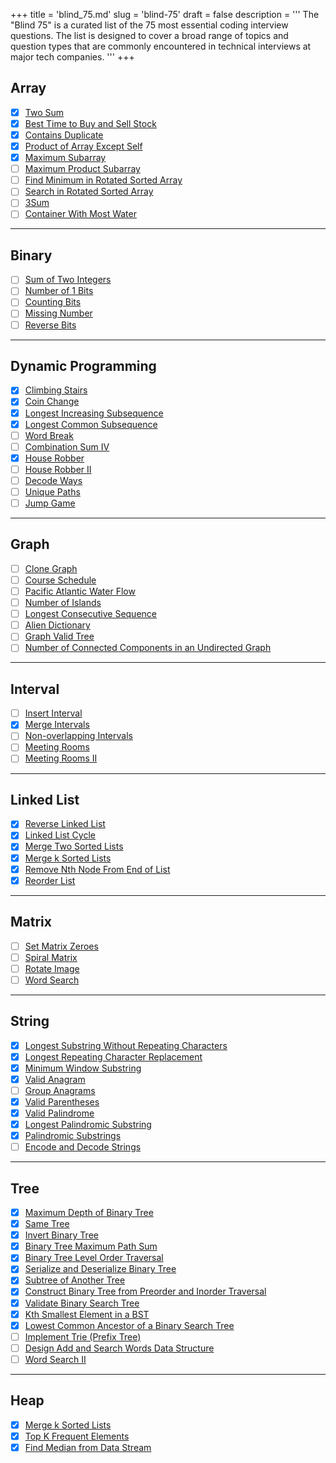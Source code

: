 +++
title = 'blind_75.md'
slug = 'blind-75'
draft = false
description =  '''
The "Blind 75" is a curated list of the 75 most essential coding interview
questions. The list is designed to cover a broad range of topics and question
types that are commonly encountered in technical interviews at major tech
companies.
'''
+++

## Array

- [x] [Two Sum](/leetcode/two-sum)
- [x] [Best Time to Buy and Sell Stock](/leetcode/best-time-to-buy-and-sell-stock)
- [x] [Contains Duplicate](/leetcode/contains-duplicate)
- [x] [Product of Array Except Self](/leetcode/product-of-array-except-self)
- [x] [Maximum Subarray](/leetcode/maximum-subarray)
- [ ] [Maximum Product Subarray](https://leetcode.com/problems/maximum-product-subarray)
- [ ] [Find Minimum in Rotated Sorted Array](https://leetcode.com/problems/find-minimum-in-rotated-sorted-array)
- [ ] [Search in Rotated Sorted Array](https://leetcode.com/problems/search-in-rotated-sorted-array)
- [ ] [3Sum](https://leetcode.com/problems/3sum)
- [ ] [Container With Most Water](https://leetcode.com/problems/container-with-most-water)

---

## Binary

- [ ] [Sum of Two Integers](https://leetcode.com/problems/sum-of-two-integers)
- [ ] [Number of 1 Bits](https://leetcode.com/problems/number-of-1-bits)
- [ ] [Counting Bits](https://leetcode.com/problems/counting-bits)
- [ ] [Missing Number](https://leetcode.com/problems/missing-number)
- [ ] [Reverse Bits](https://leetcode.com/problems/reverse-bits)

---

## Dynamic Programming

- [x] [Climbing Stairs](/leetcode/climbing-stairs)
- [x] [Coin Change](/leetcode/coin-change)
- [x] [Longest Increasing Subsequence](/leetcode/longest-increasing-subsequence)
- [x] [Longest Common Subsequence](/leetcode/longest-common-subsequence)
- [ ] [Word Break](https://leetcode.com/problems/word-break)
- [ ] [Combination Sum IV](https://leetcode.com/problems/combination-sum-iv)
- [x] [House Robber](/leetcode/house-robber)
- [ ] [House Robber II](https://leetcode.com/problems/house-robber-ii)
- [ ] [Decode Ways](https://leetcode.com/problems/decode-ways)
- [ ] [Unique Paths](https://leetcode.com/problems/unique-paths)
- [ ] [Jump Game](https://leetcode.com/problems/jump-game)

---

## Graph

- [ ] [Clone Graph](https://leetcode.com/problems/clone-graph)
- [ ] [Course Schedule](https://leetcode.com/problems/course-schedule)
- [ ] [Pacific Atlantic Water Flow](https://leetcode.com/problems/pacific-atlantic-water-flow)
- [ ] [Number of Islands](https://leetcode.com/problems/number-of-islands)
- [ ] [Longest Consecutive Sequence](https://leetcode.com/problems/longest-consecutive-sequence)
- [ ] [Alien Dictionary](https://leetcode.com/problems/alien-dictionary)
- [ ] [Graph Valid Tree](https://leetcode.com/problems/graph-valid-tree)
- [ ] [Number of Connected Components in an Undirected Graph](https://leetcode.com/problems/number-of-connected-components-in-an-undirected-graph)

---

## Interval

- [ ] [Insert Interval](/leetcode/insert-interval)
- [x] [Merge Intervals](/leetcode/merge-intervals)
- [ ] [Non-overlapping Intervals](/leetcode/non-overlapping-intervals)
- [ ] [Meeting Rooms](/leetcode/meeting-rooms)
- [ ] [Meeting Rooms II](/leetcode/meeting-rooms-ii)

---

## Linked List

- [x] [Reverse Linked List](/leetcode/reverse-linked-list)
- [x] [Linked List Cycle](/leetcode/linked-list-cycle)
- [x] [Merge Two Sorted Lists](/leetcode/merge-two-sorted-lists)
- [x] [Merge k Sorted Lists](/leetcode/merge-k-sorted-lists)
- [x] [Remove Nth Node From End of List](/leetcode/remove-nth-node-from-end-of-list)
- [x] [Reorder List](/leetcode/reorder-list)

---

## Matrix

- [ ] [Set Matrix Zeroes](https://leetcode.com/problems/set-matrix-zeroes)
- [ ] [Spiral Matrix](https://leetcode.com/problems/spiral-matrix)
- [ ] [Rotate Image](https://leetcode.com/problems/rotate-image)
- [ ] [Word Search](https://leetcode.com/problems/word-search)

---

## String

- [x] [Longest Substring Without Repeating Characters](/leetcode/longest-substring-without-repeating-characters)
- [x] [Longest Repeating Character Replacement](/leetcode/longest-repeating-character-replacement)
- [x] [Minimum Window Substring](/leetcode/minimum-window-substring)
- [x] [Valid Anagram](/leetcode/valid-anagram)
- [ ] [Group Anagrams](https://leetcode.com/problems/group-anagrams)
- [x] [Valid Parentheses](/leetcode/valid-parentheses)
- [x] [Valid Palindrome](/leetcode/valid-palindrome)
- [x] [Longest Palindromic Substring](/leetcode/longest-palindromic-substring)
- [x] [Palindromic Substrings](/leetcode/palindromic-substrings)
- [ ] [Encode and Decode Strings](https://leetcode.com/problems/encode-and-decode-strings)

---

## Tree

- [x] [Maximum Depth of Binary Tree](/leetcode/maximum-depth-of-binary-tree)
- [x] [Same Tree](/leetcode/same-tree)
- [x] [Invert Binary Tree](/leetcode/invert-binary-tree)
- [x] [Binary Tree Maximum Path Sum](/leetcode/binary-tree-maximum-path-sum)
- [x] [Binary Tree Level Order Traversal](/leetcode/binary-tree-level-order-traversal)
- [x] [Serialize and Deserialize Binary Tree](/leetcode/serialize-and-deserialize-binary-tree)
- [x] [Subtree of Another Tree](/leetcode/subtree-of-another-tree)
- [x] [Construct Binary Tree from Preorder and Inorder Traversal](/leetcode/construct-binary-tree-from-preorder-and-inorder-traversal)
- [x] [Validate Binary Search Tree](/leetcode/validate-binary-search-tree)
- [x] [Kth Smallest Element in a BST](/leetcode/kth-smallest-element-in-a-bst)
- [x] [Lowest Common Ancestor of a Binary Search Tree](/leetcode/lowest-common-ancestor-of-a-binary-search-tree)
- [ ] [Implement Trie (Prefix Tree)](https://leetcode.com/problems/implement-trie-prefix-tree)
- [ ] [Design Add and Search Words Data Structure](https://leetcode.com/problems/design-add-and-search-words-data-structure)
- [ ] [Word Search II](https://leetcode.com/problems/word-search-ii)

---

## Heap

- [x] [Merge k Sorted Lists](/leetcode/merge-k-sorted-lists)
- [x] [Top K Frequent Elements](/leetcode/top-k-frequent-elements)
- [x] [Find Median from Data Stream](/leetcode/find-median-from-data-stream)
